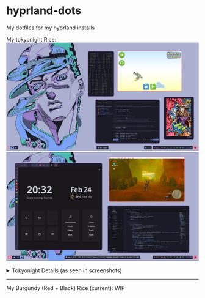 # hyprland-dots
My dotfiles for my hyprland installs

My tokyonight Rice:
![](https://github.com/Narmis-E/hyprland-dots/blob/main/tokyonight/images/rice.png)
![](https://github.com/Narmis-E/hyprland-dots/blob/main/tokyonight/images/rice2.png)
<details>
  <summary>Tokyonight Details (as seen in screenshots)</summary>
  
  ### (kitty as terminal)
  1. waybar
  2. cmatrix
  3. neovim
  4. [Termtopdf](https://github.com/dsanson/termpdf.py)
  5. Bad Pigges - Find old Rovio games [here](https://archive.org/details/AngryBirdsPCAllGamesLatestVersions) (unlock ig with code EEEE-EEEE-EEEE)
  6. Firefox
  7. VSCodium
  8. Cemu
</details>

***

My Burgundy (Red + Black) Rice (current):
WIP

